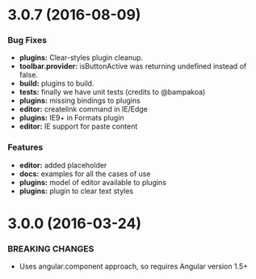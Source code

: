 # 3.0.7 (2016-08-09)

### Bug Fixes

* **plugins:** Clear-styles plugin cleanup.
* **toolbar.provider:** isButtonActive was returning undefined instead of false.
* **build:** plugins to build.
* **tests:** finally we have unit tests (credits to @bampakoa)
* **plugins:** missing bindings to plugins
* **editor:** createlink command in IE/Edge
* **plugins:** IE9+ in Formats plugin
* **editor:** IE support for paste content


### Features

* **editor:** added placeholder
* **docs:** examples for all the cases of use
* **plugins:** model of editor available to plugins
* **plugins:** plugin to clear text styles





# 3.0.0 (2016-03-24)

### BREAKING CHANGES

* Uses angular.component approach, so requires Angular version 1.5+
